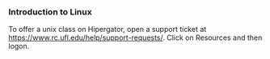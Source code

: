 ### Introduction to Linux


To offer a unix class on Hipergator, open a support ticket at https://www.rc.ufl.edu/help/support-requests/.  Click on Resources and then logon.
